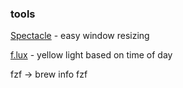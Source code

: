 ### tools 

[Spectacle](https://www.spectacleapp.com) - easy window resizing 

[f.lux](https://justgetflux.com) - yellow light based on time of day

fzf -> brew info fzf 
